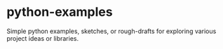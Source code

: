 python-examples
===============

Simple python examples, sketches, or rough-drafts for exploring various project ideas or libraries.
